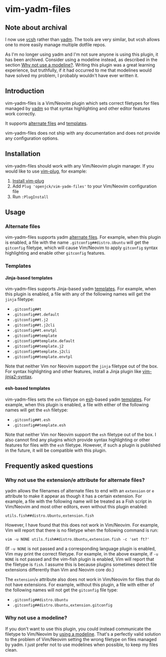 # vim-yadm-files

## Note about archival

I now use [vcsh](https://github.com/RichiH/vcsh) rather than
[yadm](https://github.com/yadm-dev/yadm). The tools are very similar, but vcsh
allows one to more easily manage multiple dotfile repos.

As I'm no longer using yadm and I'm not sure anyone is using this plugin, it has
been archived. Consider using a modeline instead, as described in the section
[Why not use a modeline?](#why-not-use-a-modeline). Writing this plugin was
a great learning experience, but truthfully, if it had occurred to me that
modelines would have solved my problem, I probably wouldn't have ever written
it.

## Introduction

vim-yadm-files is a Vim/Neovim plugin which sets correct filetypes for files
managed by [yadm](https://github.com/TheLocehiliosan/yadm) so that syntax
highlighting and other editor features work correctly.

It supports [alternate files](https://yadm.io/docs/alternates) and
[templates](https://yadm.io/docs/templates).

vim-yadm-files does not ship with any documentation and does not provide any
configuration options.

## Installation

vim-yadm-files should work with any Vim/Neovim plugin manager. If you would like
to use [vim-plug](https://github.com/junegunn/vim-plug), for example:

1. [Install vim-plug](https://github.com/junegunn/vim-plug#installation)
2. Add `Plug 'openjck/vim-yadm-files'` to your Vim/Neovim configuration file
3. Run `:PlugInstall`

## Usage

### Alternate files

vim-yadm-files supports yadm [alternate files](https://yadm.io/docs/alternates).
For example, when this plugin is enabled, a file with the name
`.gitconfig##distro.Ubuntu` will get the `gitconfig` filetype, which will cause
Vim/Neovim to apply `gitconfig` syntax highlighting and enable other `gitconfig`
features.

### Templates

#### Jinja-based templates

vim-yadm-files supports Jinja-based yadm
[templates](https://yadm.io/docs/templates). For example, when this plugin is
enabled, a file with any of the following names will get the `jinja` filetype:

- `.gitconfig##t`
- `.gitconfig##t.default`
- `.gitconfig##t.j2`
- `.gitconfig##t.j2cli`
- `.gitconfig##t.envtpl`
- `.gitconfig##template`
- `.gitconfig##template.default`
- `.gitconfig##template.j2`
- `.gitconfig##template.j2cli`
- `.gitconfig##template.envtpl`

Note that neither Vim nor Neovim support the `jinja` filetype out of the box.
For syntax highlighting and other features, install a Jinja plugin like
[vim-jinja2-syntax](https://github.com/glench/vim-jinja2-syntax).

#### esh-based templates

vim-yadm-files sets the `esh` filetype on
[esh](https://github.com/jirutka/esh)-based yadm
[templates](https://yadm.io/docs/templates). For example, when this plugin is
enabled, a file with either of the following names will get the `esh` filetype:

- `.gitconfig##t.esh`
- `.gitconfig##template.esh`

Note that neither Vim nor Neovim support the `esh` filetype out of the box. I
also cannot find any plugins which provide syntax highlighting or other features
for files with the `esh` filetype. However, if such a plugin is published in the
future, it will be compatible with this plugin.

## Frequently asked questions

### Why not use the extension/e attribute for alternate files?

yadm allows the filenames of alternate files to end with an `extension` or `e`
attribute to make it appear as though it has a certain extension. For example, a
file with the following name will be treated as a Fish script in Vim/Neovim and
most other editors, even without this plugin enabled:

`utils.fish##distro.Ubuntu,extension.fish`

However, I have found that this does not work in Vim/Neovim. For example, Vim
will report that there is no filetype when the following command is run:

`vim -u NONE utils.fish##distro.Ubuntu,extension.fish -c 'set ft?'`

(If `-u NONE` is not passed and a corresponding language plugin is enabled, Vim
may print the correct filetype. For example, in the above example, if `-u NONE`
is not passed and the vim-fish plugin is enabled, Vim will report that the
filetype is `fish`. I assume this is because plugins sometimes detect file
extensions differently than Vim and Neovim core do.)

The `extension`/`e` attribute also does not work in Vim/Neovim for files that do
not have extensions. For example, without this plugin, a file with either of the
following names will not get the `gitconfig` file type:

- `.gitconfig##distro.Ubuntu`
- `.gitconfig##distro.Ubuntu,extension.gitconfig`

### Why not use a modeline?

If you don't want to use this plugin, you could instead communicate the filetype
to Vim/Neovim by [using a
modeline](https://til.hashrocket.com/posts/36680411fa-setting-filetype-with-modelines).
That's a perfectly valid solution to the problem of Vim/Neovim setting the wrong
filetype on files managed by yadm. I just prefer not to use modelines when
possible, to keep my files clean.
